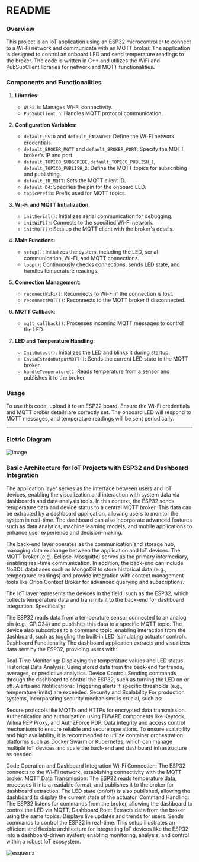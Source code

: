 # README

### Overview

This project is an IoT application using an ESP32 microcontroller to connect to a Wi-Fi network and communicate with an MQTT broker. The application is designed to control an onboard LED and send temperature readings to the broker. The code is written in C++ and utilizes the WiFi and PubSubClient libraries for network and MQTT functionalities.

### Components and Functionalities

1. **Libraries**: 
   - `WiFi.h`: Manages Wi-Fi connectivity.
   - `PubSubClient.h`: Handles MQTT protocol communication.

2. **Configuration Variables**:
   - `default_SSID` and `default_PASSWORD`: Define the Wi-Fi network credentials.
   - `default_BROKER_MQTT` and `default_BROKER_PORT`: Specify the MQTT broker's IP and port.
   - `default_TOPICO_SUBSCRIBE`, `default_TOPICO_PUBLISH_1`, `default_TOPICO_PUBLISH_2`: Define the MQTT topics for subscribing and publishing.
   - `default_ID_MQTT`: Sets the MQTT client ID.
   - `default_D4`: Specifies the pin for the onboard LED.
   - `topicPrefix`: Prefix used for MQTT topics.

3. **Wi-Fi and MQTT Initialization**:
   - `initSerial()`: Initializes serial communication for debugging.
   - `initWiFi()`: Connects to the specified Wi-Fi network.
   - `initMQTT()`: Sets up the MQTT client with the broker's details.

4. **Main Functions**:
   - `setup()`: Initializes the system, including the LED, serial communication, Wi-Fi, and MQTT connections.
   - `loop()`: Continuously checks connections, sends LED state, and handles temperature readings.

5. **Connection Management**:
   - `reconectWiFi()`: Reconnects to Wi-Fi if the connection is lost.
   - `reconnectMQTT()`: Reconnects to the MQTT broker if disconnected.

6. **MQTT Callback**:
   - `mqtt_callback()`: Processes incoming MQTT messages to control the LED.

7. **LED and Temperature Handling**:
   - `InitOutput()`: Initializes the LED and blinks it during startup.
   - `EnviaEstadoOutputMQTT()`: Sends the current LED state to the MQTT broker.
   - `handleTemperature()`: Reads temperature from a sensor and publishes it to the broker.

### Usage

To use this code, upload it to an ESP32 board. Ensure the Wi-Fi credentials and MQTT broker details are correctly set. The onboard LED will respond to MQTT messages, and temperature readings will be sent periodically.

---

### Eletric Diagram

![image](https://github.com/user-attachments/assets/aa40edaa-fc3d-43df-a7c1-34ec6426e57b)

### Basic Architecture for IoT Projects with ESP32 and Dashboard Integration
The application layer serves as the interface between users and IoT devices, enabling the visualization and interaction with system data via dashboards and data analysis tools. In this context, the ESP32 sends temperature data and device status to a central MQTT broker. This data can be extracted by a dashboard application, allowing users to monitor the system in real-time. The dashboard can also incorporate advanced features such as data analytics, machine learning models, and mobile applications to enhance user experience and decision-making.

The back-end layer operates as the communication and storage hub, managing data exchange between the application and IoT devices. The MQTT broker (e.g., Eclipse-Mosquitto) serves as the primary intermediary, enabling real-time communication. In addition, the back-end can include NoSQL databases such as MongoDB to store historical data (e.g., temperature readings) and provide integration with context management tools like Orion Context Broker for advanced querying and subscriptions.

The IoT layer represents the devices in the field, such as the ESP32, which collects temperature data and transmits it to the back-end for dashboard integration. Specifically:

The ESP32 reads data from a temperature sensor connected to an analog pin (e.g., GPIO34) and publishes this data to a specific MQTT topic.
The device also subscribes to a command topic, enabling interaction from the dashboard, such as toggling the built-in LED (simulating actuator control).
Dashboard Functionality
The dashboard application extracts and visualizes data sent by the ESP32, providing users with:

Real-Time Monitoring: Displaying the temperature values and LED status.
Historical Data Analysis: Using stored data from the back-end for trends, averages, or predictive analytics.
Device Control: Sending commands through the dashboard to control the ESP32, such as turning the LED on or off.
Alerts and Notifications: Triggering alerts if specific thresholds (e.g., temperature limits) are exceeded.
Security and Scalability
For production systems, incorporating security mechanisms is crucial, such as:

Secure protocols like MQTTs and HTTPs for encrypted data transmission.
Authentication and authorization using FIWARE components like Keyrock, Wilma PEP Proxy, and AuthZForce PDP.
Data integrity and access control mechanisms to ensure reliable and secure operations.
To ensure scalability and high availability, it is recommended to utilize container orchestration platforms such as Docker Swarm or Kubernetes, which can manage multiple IoT devices and scale the back-end and dashboard infrastructure as needed.

Code Operation and Dashboard Integration
Wi-Fi Connection: The ESP32 connects to the Wi-Fi network, establishing connectivity with the MQTT broker.
MQTT Data Transmission:
The ESP32 reads temperature data, processes it into a readable format, and publishes it to the broker for dashboard extraction.
The LED state (on/off) is also published, allowing the dashboard to display the current state of the actuator.
Command Handling: The ESP32 listens for commands from the broker, allowing the dashboard to control the LED via MQTT.
Dashboard Role:
Extracts data from the broker using the same topics.
Displays live updates and trends for users.
Sends commands to control the ESP32 in real-time.
This setup illustrates an efficient and flexible architecture for integrating IoT devices like the ESP32 into a dashboard-driven system, enabling monitoring, analysis, and control within a robust IoT ecosystem.

![esquema](https://github.com/user-attachments/assets/673ef074-8998-4d93-8874-3ffdcbd59f91)
